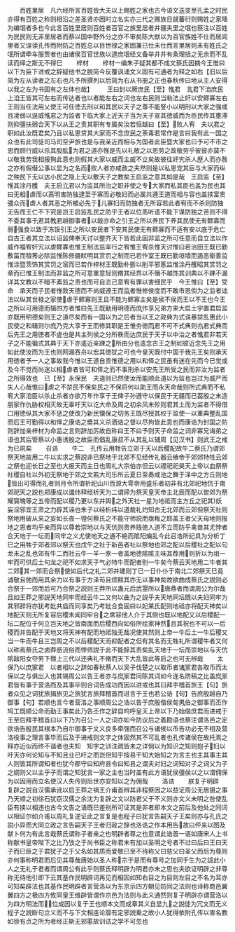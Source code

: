 <!-- { "loadSidebar": true } -->
　　百姓里居　凡六经所言百姓皆大夫以上赐姓之家也古今语文迭变至孔孟之时民亦得有百姓之称则相沿之差圣贤亦因时立名实亦三代之赐族日就蕃衍则赐姓之家降为编氓者多也今此言百姓里居则百姓者百官之族里居者井疆夫里之氓也蔡注以百姓为民民则无非里居者而蔡以国中野外分之亦不审矣陈大猷以为百官族姓不仕而居闾里者又误读孔传而附防之百姓总以目世禄之家固兼已仕未仕而言里居则未有姓氏之氓所谓牵车服贾者也由诸侯百官世族以逮庶氓经文备举井井有条理括之无余而不乱读而绎之斯无不得巳
　　梓材
　　梓材一编朱子疑其都不成文蔡氏因摘今王惟曰以下为臣下进戒之辞疑他书之脱简今反覆讽诵文义固有可通者为释之如右【旧以后简为左从读者之左右也凡予所撰列以后简为右从书册之正也春秋传曰地从主人安得以我之左为书固有之左体也哉】
　　王曰封以厥庶民【至】惟君　言君下洎庶民上洎王皆其可左右而传达者也以者能左右之词也左右民则当勑法止奸以安鳏寡左右王则当任法用乂使王可任徳去刑以和其民以天子之尊不能詧小以明刑以大家之强或且凌弱以逞威惟君之为监者下临大家上近天子当为天子宣其徳威而为臣民传其壅滞则抑彊扶弱合天下以从王之责其职有专属矣汝若恒越曰【至】败人宥　夫以君之职如此汝既君矣乃且以私恩贷其大家而不念庶民之荼毒若常作是言曰我有此一国之众也有此司徒司马司空尹旅也是与我亲近而相与为国者此臣暨大家也曰予可不市之恩而顾行威以杀其股肱为君之道亦惟是先以礼敬之以恩劳之故敬劳乎彼彼亦莫不以敬我劳我相报狥此意也则假其大家以威而主威不立矣故彼往奸宄杀人歴人而亦赦之亦有假僣公事以显为之名而败人者亦咸赦之夫然则是以私恩宠其臣与大家而纵之殃民下无以达小民之隐上无以敷天子之教矣王启监之意其如是哉　王启监【至】惟其涂丹臒　夫王启立君以为监其所治之职非使之专大家而私其臣也盖为民也其曰无相虐而以髙明害防独逮至于寡而必敬妇而必属共遵王道而相与容也盖挟富贵彊众而虐人者其恶之所被必先于儿寡妇而防独者无所容若此者宥而不杀则防独无告而王仁不下究是岂王启监乱民之防乎王者以位髙听逺不能下谋防独之苦则不得不委其事于君其教君越御事者以哉亦命之引王之所以养民下养其民使无有鳏寡而弱强食以致于冻馁引王之所以安民者下安其民使无有鳏寡而不适有安以底于危亡自古王者其立法以诏监俾奉天讨以整齐天下皆若此固非监之所可任意而自立法以作威作福宥奸宄以虐鳏寡也惟王制法监率行之宥惟王宥杀惟天讨惟曰若治田王既已勤敷菑而稂莠必除监惟陈修疆畎明其赏罚之制而已若作室王既已勤垣墙而遏恶衞善监惟涂暨茨饰其赏罚之宻而已若作梓材王既勤朴斵以削平邪慝监惟涂丹雘昭其赏罚之章而已惟王制法而非监之所可意重意轻则脩其经界以不僭不越饰其训典以不踈不漏详其文教以不暗不紊监之责也而可自恣己意宥有罪以害细民乎　今王惟曰【至】受命　承天而子民者惟敦天德而不尚威遵王而监者惟修侯度而不敢市恩倘为之监者诎法以纵其世禄之家使虐于鳏寡则王且不能为鳏寡主矣是侯不侯而王以不王也今王之所以可用德而辑四方者惟曰先王既勤用明德而庶作享兄弟方来大启土宇置君启监亦既用明德矣则王之道尽矣而有一国以为之后者当以王之政典为式诛暴禁乱惠此小民使之和辑则尔庶乃克大享于王而修其职是王惟务徳而君不可不式典则亦君式典而后先王之用徳者不虗也是共主列侯之分所秩而达庶民于天子以中治之者惟君非若天子之不能徧式其典于天下亦逺近亲踈之所由分也逺念古王之制如彼近念先王之用如此使汝而为王也则网漏吞舟以宏其徳犹之可也今皇天既付中国于我先王矣则承天用徳者予一人之事故我今惟以王道自责惟德之用以和怿之民虽有迷在先而今已觉或及今不觉而尚迷以相虐者皆可和怿之而不事刑杀以安先王所受之民而非汝为监者之所得效也　已【至】永保民　夫道则已然使汝而能顺此道以为监也岂过为威严而失人心哉惟曰虐之不禁民不保矣民之不保将何以助王而永天命哉则所式典而不私宥大家洎臣以杀止杀者亦欲万年作享于王俾子孙遵守以保民于无疆而已葢殷之末造朋家作仇胁权相灭故无辜吁天以讫大命及周之初余风未殄则君其土而为监者不得借口用徳纵其大家不惩之使改乃新民懐保之切务王既尽授其权于监使一以重典整乱国而后王可勤得以和怿之康诰之奬其义杀酒诰之督以尽拘皆此意也而康诰为封国之防则辞加亲梓材为命监之言则辞加厉故自称曰王不曰予则天子命监之词非寡兄诲弟之语也其后管蔡以小惠诱殷之故臣而倡乱康叔不从其乱以辅周【见汉书】则武王之戒为已夙矣
　　召诰
　　牛二　孔传云用牲告立郊于天以后稷配故牛二蔡氏乃谓郊祭天地故用二牛以实求之蔡説非已祭地于北郊不见经传礼器云飨帝于郊郊特牲云郊之祭也迎长日之至也大报天而主日也周礼大宗伯亦但云以禋祀祀昊天上帝以血祭祭社稷自社以外初无祭地于郊之文若大司乐所云夏日至奏咸池之舞于泽中之方丘则地皆出可得而礼者则月令所谓祈祀山川百源大雩帝用盛乐者初非有北郊祀地伉于南郊祀天之説也郑康成以谶纬释经析天为二谓禘为祭天皇天帝主北辰而配以喾郊为祭耀寳魄等之五帝而配以稷乃更以东井舆之外天社一星为地祗而主方丘之祀其妖妄淫邪宜王肃之力辟其诬也朱子以经析纬以道裁礼灼知古无北郊而云郊但祭天社则祭地用破从来之妄如长夜一镫何蔡氏之不能守师説而亟叛之耶盖王者父天母地则报地之恩者均乎亲而异以尊若崇地以与天伉则贵养贱徳人道不立而防乎禽兽其尤悖者合天地于一坛而同牢之义尤使地天之通不絶而隂阳爚乱今此召诰所纪具为分析丁巳之用牲于郊者郊以祭天也戊午之社于新邑者社以祭地也郊之配以后稷社之配以句龙未之乱也郊有牛二而社云牛一羊一豕一者盖地徳隂隂主味其荐用则折以为俎一牢而可供后土句龙之祀不如求天子气必特牛而配者别一牛矣今蔡云天地用二牛者其二郊其一郊而合祭使如后代之礼二郊并建则丁巳一日仆仆于南北二郊祭天巳竟诚敬且弛而用其余力以有事于方泽苟且烦黩其亦无以事神矣故欲曲成蔡氏之説则必合祭于一郊而后可乃合祭之説则王莽所以蛊元后武曌所以唐鼎者而谓周公为尔哉且如王莽之邪説天地同牢而经云牛二又何以曲为之説乎夫天地同坛既以夫妇同牢为其邪辞将亦犹考妣共庙而同享矣乃考妣合食固曰以妃某氏配则地祗亦将配天神矣以地配天则无所复容后稷未闻同牢合之席容他人介于其侧也既以地配又以后稷配一坛二配位于何立岂天地之皆南面而后稷西向如俗所绘家神然且其祝也不可以一后稷而并告配于天地又将天神有配而地祗独无哉况使其然则上帝一牛后土一牛后稷又当一牛而牛且三岂周之不以后稷配天而抑配者之但有其名而无牲礼所谓稷牛者又何以称焉蔡氏之卤莽惑流俗而悖师説于此不能辞其责矣乱天地于一坛而崇地以与天伉隂敌阳女夺男下僣上三代以还典礼不脩而天下大乱皆此等启之也可无辨哉
　　太保乃以庶冢君　以者相以之辞如春秋蔡人以吴子伐楚之以取币者诸冡君各取币而太保以之与俱出入也其锡周公以告王者亦与庶冡君同陈其词如今连名防稿之比盖庶冡君皆有事于营洛而及其事毕则合词告成功而因以进戒也其曰拜手稽首旅王【句】旅者众见之词犹旅揖旅见之旅犹言旅拜稽首而进言于王也若公诰【句】告庶殷越自乃御事【句】若顺也言今者营洛之事顺周公之诰以告于庶殷偕侯甸男伯之御事而丕作鸠工既顺公命而勤王事矣此乃告丕作之辞自呜呼皇天上帝以下乃始偕庶君而进戒于王至后拜手稽首曰以下乃为召公一人之词亦如今防议后之着勘语也蔡注谓洛邑之定欲诰告殷民其根本乃自尔御事于文义良多牵强而召公与诸侯以币告功必无不相及营洛役事之理言事毕而后及于进戒则文字之体固然其不可乱者也孔传诸侯在故托焉之释亦近似而终不谐者也夫知　知字之训注疏皆未之详倘以为知识之知则抱子妇以吁天亦何论知与不知且业已吁之而岂但知乎按易干知大始知之为言主也主其事主其人则皆其所谓知者也犹今郡守曰知府县令曰知县之谓夫对妇之词知对子之词父为子之纲则父以主乎子而谓之知犹言一家之主也当时盖有此方语犹侯彊侯以之以谓佣保为以因用而立名使汉人失传则后世亦安知以之为佣哉
　　洛诰
　　朕复子明辟　复辟之説自汉儒承讹以启王莽之祸王介甫首辨其非程蔡因之以益证周公无居摄之事乃天顺之初徐石犹窃汉儒之余沈为复辟之文以防君父于不义则亦文义未明之咎使乱臣有挟以相违也古今文告之语既巳差别所可证其是非者即本文之前后及他处之同词以相证尔如介甫以周礼复逆证此之言复是也程子曰犹言告嗣天子王矣则亦与孔氏之説小异而大同立政之言告嗣天子王者归政之辞也洛诰之作本用告故曰伻来以图及献卜何为有此言哉蔡氏谓称子者亲之也明辟者尊之也意谓此诰首一语如唐宋人上书称献书皇帝陛下之比乃攷之于尚书臣之称君未有加以圣明之号者不过曰后曰王曰天子而已臣之于君犹子之于父名如其质而爱敬已至不待称父曰慈父曰圣父而后为尊则亦何事称明君而后见其尊哉唐始以圣人称宗于是而有尊号之加同于生为之諡此小人之无礼于君者而谓周公有此乎则蔡氏释明辟为明君亦未之思也夫欲证明辟之非尊称无待他引即下云其基作民明辟词再见而相因如知右目之为目则左目之不名为耳亦可知矣辟法也其基作民明辟者言营洛以为东京示四方朝见防同之法则也诗称商邑翼翼四方之极四方攸同皇王维辟皆谓作京邑为法则与此义通然则复子明辟亦谓营洛以为四方明法而位成因以复于王也顺本文而成章其义自显九之説徒为冗文而无义程子之説断句立义而不与下文相连论靡有定邪説乗之故小人犹得依附孔传以害名教如徐有贞之所为者经正斯无邪慝故训诂之学不可忽也
